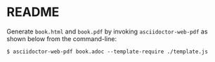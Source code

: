 # README

Generate `book.html` and `book.pdf` by invoking `asciidoctor-web-pdf` as shown below from the command-line:

```console
$ asciidoctor-web-pdf book.adoc --template-require ./template.js
```
